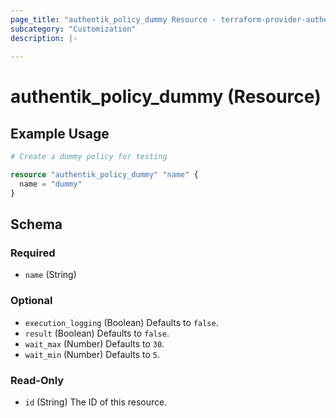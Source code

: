 ```yaml
---
page_title: "authentik_policy_dummy Resource - terraform-provider-authentik"
subcategory: "Customization"
description: |-
  
---
```


# authentik_policy_dummy (Resource)



## Example Usage

```terraform
# Create a dummy policy for testing

resource "authentik_policy_dummy" "name" {
  name = "dummy"
}
```

<!-- schema generated by tfplugindocs -->
## Schema

### Required

- `name` (String)

### Optional

- `execution_logging` (Boolean) Defaults to `false`.
- `result` (Boolean) Defaults to `false`.
- `wait_max` (Number) Defaults to `30`.
- `wait_min` (Number) Defaults to `5`.

### Read-Only

- `id` (String) The ID of this resource.
